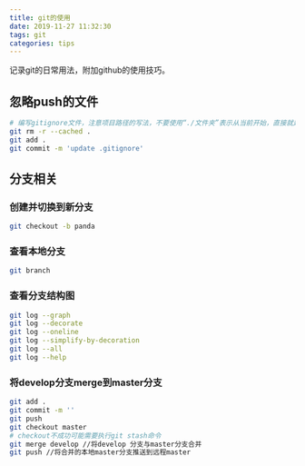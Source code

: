 ```yaml
---
title: git的使用
date: 2019-11-27 11:32:30
tags: git
categories: tips
---
```


记录git的日常用法，附加github的使用技巧。

<!--more-->

## 忽略push的文件

```sh
# 编写gitignore文件，注意项目路径的写法，不要使用“./文件夹”表示从当前开始，直接就是“文件夹即可”
git rm -r --cached .
git add .
git commit -m 'update .gitignore'
```

## 分支相关

### 创建并切换到新分支

```sh
git checkout -b panda
```

### 查看本地分支

```sh
git branch
```

### 查看分支结构图

```sh
git log --graph 
git log --decorate 
git log --oneline 
git log --simplify-by-decoration 
git log --all
git log --help
```



### 将develop分支merge到master分支

```sh
git add .
git commit -m ''
git push
git checkout master
# checkout不成功可能需要执行git stash命令
git merge develop //将develop 分支与master分支合并
git push //将合并的本地master分支推送到远程master
```


